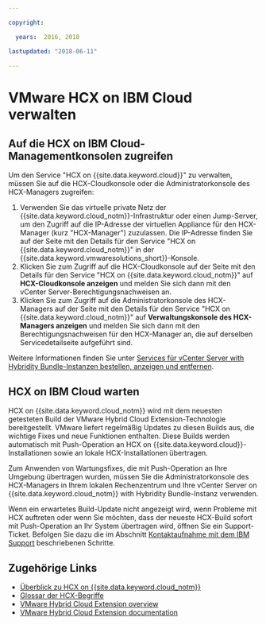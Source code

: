 ```yaml
---

copyright:

  years:  2016, 2018

lastupdated: "2018-06-11"

---
```


# VMware HCX on IBM Cloud verwalten

## Auf die HCX on IBM Cloud-Managementkonsolen zugreifen

Um den Service "HCX on {{site.data.keyword.cloud}}" zu verwalten, müssen Sie auf die HCX-Cloudkonsole oder die Administratorkonsole des HCX-Managers zugreifen:
1. Verwenden Sie das virtuelle private Netz der {{site.data.keyword.cloud_notm}}-Infrastruktur oder einen Jump-Server, um den Zugriff auf die IP-Adresse der virtuellen Appliance für den HCX-Manager (kurz "HCX-Manager") zuzulassen. Die IP-Adresse finden Sie auf der Seite mit den Details für den Service "HCX on {{site.data.keyword.cloud_notm}}" in der {{site.data.keyword.vmwaresolutions_short}}-Konsole.
2. Klicken Sie zum Zugriff auf die HCX-Cloudkonsole auf der Seite mit den Details für den Service "HCX on {{site.data.keyword.cloud_notm}}" auf **HCX-Cloudkonsole anzeigen** und melden Sie sich dann mit den vCenter Server-Berechtigungsnachweisen an.
3. Klicken Sie zum Zugriff auf die Administratorkonsole des HCX-Managers auf der Seite mit den Details für den Service "HCX on {{site.data.keyword.cloud_notm}}" auf **Verwaltungskonsole des HCX-Managers anzeigen** und melden Sie sich dann mit den Berechtigungsnachweisen für den HCX-Manager an, die auf derselben Servicedetailseite aufgeführt sind.

Weitere Informationen finden Sie unter [Services für vCenter Server with Hybridity Bundle-Instanzen bestellen, anzeigen und entfernen](../vcenter/vc_hybrid_addingremovingservices.html).

## HCX on IBM Cloud warten

HCX on {{site.data.keyword.cloud_notm}} wird mit dem neuesten getesteten Build der VMware Hybrid Cloud Extension-Technologie bereitgestellt. VMware liefert regelmäßig Updates zu diesen Builds aus, die wichtige Fixes und neue Funktionen enthalten. Diese Builds werden automatisch mit Push-Operation an HCX on {{site.data.keyword.cloud}}-Installationen sowie an lokale HCX-Installationen übertragen.

Zum Anwenden von Wartungsfixes, die mit Push-Operation an Ihre Umgebung übertragen wurden, müssen Sie die Administratorkonsole des HCX-Managers in Ihrem lokalen Rechenzentrum und Ihre vCenter Server on {{site.data.keyword.cloud_notm}} with Hybridity Bundle-Instanz verwenden.

Wenn ein erwartetes Build-Update nicht angezeigt wird, wenn Probleme mit HCX auftreten oder wenn Sie möchten, dass der neueste HCX-Build sofort mit Push-Operation an Ihr System übertragen wird, öffnen Sie ein Support-Ticket. Befolgen Sie dazu die im Abschnitt [Kontaktaufnahme mit dem IBM Support](../vmonic/trbl_support.html) beschriebenen Schritte.

## Zugehörige Links

* [Überblick zu HCX on {{site.data.keyword.cloud_notm}}](hcx_considerations.html)
* [Glossar der HCX-Begriffe](hcx_glossary.html)
* [VMware Hybrid Cloud Extension overview](https://cloud.vmware.com/vmware-hcx)
* [VMware Hybrid Cloud Extension documentation](https://hcx.vmware.com/#vm-documentation)
